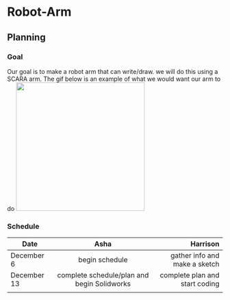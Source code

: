 # Robot-Arm
## Planning
### Goal
Our goal is to make a robot arm that can write/draw. we will do this using a SCARA arm. The gif below is an example of what we would want our arm to do
<img src="https://upload.wikimedia.org/wikipedia/commons/5/5b/SCARA_right.gif" width="300" height="300" />

### Schedule
| Date          | Asha          | Harrison      |
| ------------- |:-------------:| -------------:|
| December 6    | begin schedule | gather info and make a sketch     |
| December 13   | complete schedule/plan and begin Solidworks  |complete plan and start coding  |
|  |    |           |
